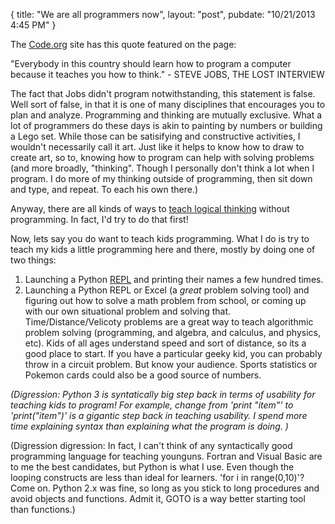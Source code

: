 {
   title: "We are all programmers now",
   layout: "post",
   pubdate: "10/21/2013 4:45 PM"
}

The <a href="http://code.org">Code.org</a> site has this quote featured on the page:

"Everybody in this country should learn how to program a computer because it teaches you how to think." - STEVE JOBS, THE LOST INTERVIEW

The fact that Jobs didn't program notwithstanding, this statement is false.  Well sort of false, in that it is one of many disciplines that encourages you to plan and analyze.  Programming and thinking are mutually exclusive.  What a lot of programmers do these days is akin to painting by numbers or building a Lego set.  While those can be satisifying and constructive activities,  I wouldn't necessarily call it art.  Just like it helps to know how to draw to create art, so to, knowing how to program can help with solving problems (and more broadly, "thinking".  Though I personally don't think a lot when I program. I do more of my thinking outside of programming, then sit down and type, and repeat.  To each his own there.)

Anyway, there are all kinds of ways to <a href="http://www.amazon.com/The-Lady-Tiger-Puzzles-Recreational/dp/048647027X">teach logical thinking</a> without programming. In fact, I'd try to do that first!  

Now, lets say you do want to teach kids programming.  What I do is try to teach my kids a little programming here and there, mostly by doing one of two things:

1. Launching a Python <a href="http://en.wikipedia.org/wiki/Read%E2%80%93eval%E2%80%93print_loop">REPL</a> and printing their names a few hundred times.  
2. Launching a Python REPL or Excel (a *great* problem solving tool) and figuring out how to solve a math problem from school, or coming up with our own situational problem and solving that.  Time/Distance/Velicoty problems are a great way to teach algorithmic problem solving (programming, and algebra, and calculus, and physics, etc).  Kids of all ages understand speed and sort of distance, so its a good place to start.  If you have a particular geeky kid, you can probably throw in a circuit problem.  But know your audience.  Sports statistics or Pokemon cards could also be a good source of numbers.

<em>
(Digression: Python 3 is syntatically big step back in terms of usability for teaching kids to program!  For example, change from 'print "item"' to 'print("item")' is a gigantic step back in teaching usability.  I spend more time explaining syntax than explaining what the program is doing. )</em>

(Digression digression: In fact, I can't think of any syntactically good programming language for teaching younguns.  Fortran and Visual Basic are to me the best candidates, but Python is what I use.  Even though the looping constructs are less than ideal for learners.  'for i in range(0,10)'? Come on.   Python 2.x was fine, so long as you stick to long procedures and avoid objects and functions. Admit it, GOTO is a way better starting tool than functions.)
	 

